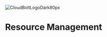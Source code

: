 ![CloudBoltLogoDark80px](https://github.com/user-attachments/assets/66cf699d-6792-4d67-b34c-d153bd92944e)
# Resource Management